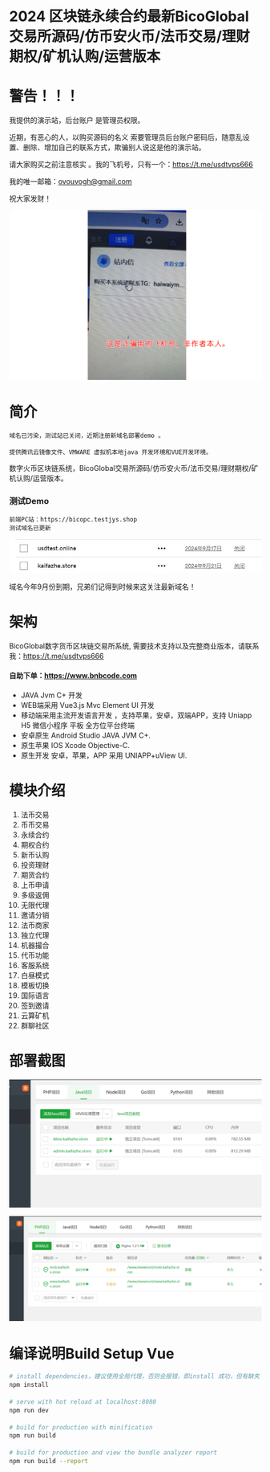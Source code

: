 # 2024 区块链永续合约最新BicoGlobal交易所源码/仿币安火币/法币交易/理财期权/矿机认购/运营版本
# 警告！！！

我提供的演示站，后台账户 是管理员权限。

近期，有恶心的人，以购买源码的名义 索要管理员后台账户密码后，随意乱设置、删除、增加自己的联系方式，欺骗别人说这是他的演示站。

请大家购买之前注意核实 。我的飞机号，只有一个：https://t.me/usdtvps666

我的唯一邮箱：ovouvogh@gmail.com

祝大家发财！

![注意防范](/.image/bicoshengm.png)

# 简介

```
域名已污染，测试站已关闭，近期注册新域名部署demo 。

提供腾讯云镜像文件、VMWARE 虚拟机本地java 开发环境和VUE开发环境。
```

数字火币区块链系统，BicoGlobal交易所源码/仿币安火币/法币交易/理财期权/矿机认购/运营版本。

### 测试Demo

```
前端PC站：https://bicopc.testjys.shop
测试域名已更新

```

![域名到期](/.image/dom.jpg)

域名今年9月份到期，兄弟们记得到时候来这关注最新域名！

# 架构

BicoGlobal数字货币区块链交易所系统, 需要技术支持以及完整商业版本，请联系我：https://t.me/usdtvps666

#### 自助下单：https://www.bnbcode.com

- JAVA Jvm C+ 开发
- WEB端采用 Vue3.js Mvc Element UI 开发
- 移动端采用主流开发语言开发 ，支持苹果，安卓，双端APP，支持 Uniapp H5 微信小程序 平板 全方位平台终端
- 安卓原生 Android Studio JAVA JVM C+.
- 原生苹果 IOS Xcode Objective-C.
- 原生开发 安卓，苹果，APP 采用 UNIAPP+uView UI.



# 模块介绍

1. 法币交易
2. 币币交易
3. 永续合约
4. 期权合约
5. 新币认购
6. 投资理财
7. 期货合约
8. 上币申请
9. 多级返佣
10. 无限代理
11. 邀请分销
12. 法币商家
13. 独立代理
14. 机器撮合
15. 代币功能
16. 客服系统
17. 白昼模式
18. 模板切换
19. 国际语言
20. 签到邀请
21. 云算矿机
22. 群聊社区

# 部署截图

![宝塔java 环境部署](/.image/baota1.png)

![宝塔java 环境部署](/.image/baota2.png)

# 编译说明Build Setup Vue



``` bash
# install dependencies，建议使用全局代理，否则会报错，即install 成功，但有缺失
npm install

# serve with hot reload at localhost:8080
npm run dev

# build for production with minification
npm run build

# build for production and view the bundle analyzer report
npm run build --report
```


